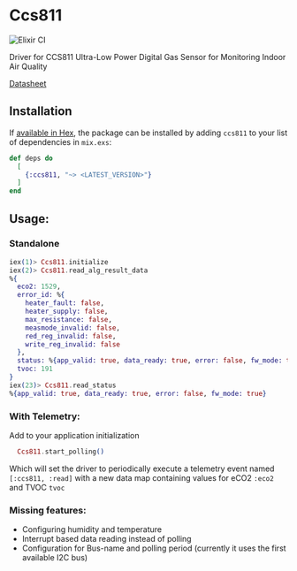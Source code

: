 # Ccs811

![Elixir CI](https://github.com/Efesto/ccs811/workflows/Elixir%20CI/badge.svg)

Driver for CCS811 Ultra-Low Power Digital Gas Sensor for Monitoring Indoor Air Quality

[Datasheet](https://cdn.sparkfun.com/assets/learn_tutorials/1/4/3/CCS811_Datasheet-DS000459.pdf)

## Installation

If [available in Hex](https://hex.pm/docs/publish), the package can be installed
by adding `ccs811` to your list of dependencies in `mix.exs`:

```elixir
def deps do
  [
    {:ccs811, "~> <LATEST_VERSION>"}
  ]
end
```

## Usage:
### Standalone
```elixir
iex(1)> Ccs811.initialize
iex(2)> Ccs811.read_alg_result_data
%{
  eco2: 1529,
  error_id: %{
    heater_fault: false,
    heater_supply: false,
    max_resistance: false,
    measmode_invalid: false,
    red_reg_invalid: false,
    write_reg_invalid: false
  },
  status: %{app_valid: true, data_ready: true, error: false, fw_mode: true},
  tvoc: 191
}
iex(23)> Ccs811.read_status
%{app_valid: true, data_ready: true, error: false, fw_mode: true}
```

### With Telemetry:

Add to your application initialization

```elixir
  Ccs811.start_polling()
```

Which will set the driver to periodically execute a telemetry event named `[:ccs811, :read]` 
with a new data map containing values for eCO2 `:eco2` and TVOC `tvoc`

### Missing features:
- Configuring humidity and temperature
- Interrupt based data reading instead of polling
- Configuration for Bus-name and polling period (currently it uses the first available I2C bus)
